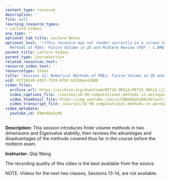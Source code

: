 ```yaml
---
content_type: resource
description: ''
file: null
learning_resource_types:
- Lecture Videos
ocw_type: ''
optional_tab_title: Lecture Notes
optional_text: '![This resource may not render correctly in a screen reader.](/images/inacessible.gif)[Numerical
  Methods of PDEs: Finite Volume in 2D and Midterm Review (PDF - 1.8MB)](/courses/16-90-computational-methods-in-aerospace-engineering-spring-2014/resources/mit16_90s14_lecture12)'
parent_title: Lecture Videos
parent_type: CourseSection
related_resources_text: ''
resource_index_text: ''
resourcetype: Video
title: 'Session 12: Numerical Methods of PDEs: Finite Volume in 2D and Midterm Review'
uid: 02f302e0-4387-7539-8792-b31bbec42980
video_files:
  archive_url: https://archive.org/download/MIT16.90S14/MIT16_90S14_L12_300k.mp4
  video_captions_file: /courses/16-90-computational-methods-in-aerospace-engineering-spring-2014/2f2e604a450e5d6696d5cf4e70fb7a1a_E9Wx6QaGyR0.vtt
  video_thumbnail_file: https://img.youtube.com/vi/E9Wx6QaGyR0/default.jpg
  video_transcript_file: /courses/16-90-computational-methods-in-aerospace-engineering-spring-2014/b1c177c81737ac093ada1cafc4ab49fb_E9Wx6QaGyR0.pdf
video_metadata:
  youtube_id: E9Wx6QaGyR0
---
```


**Description:** This session introduces finite volume methods in two dimensions and Eigenvalue stability, then reviews the advantages and disadvantages of the methods covered thus far in the course before the midterm exam.

**Instructor:** Qiqi Wang

The recording quality of this video is the best available from the source.

NOTE: Videos for the next two classes, Sessions 13–14, are not available.